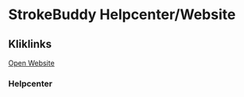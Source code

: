 # StrokeBuddy Helpcenter/Website

## Kliklinks
[Open Website](https://jaymands.github.io/StrokeBuddy/)
### Helpcenter
